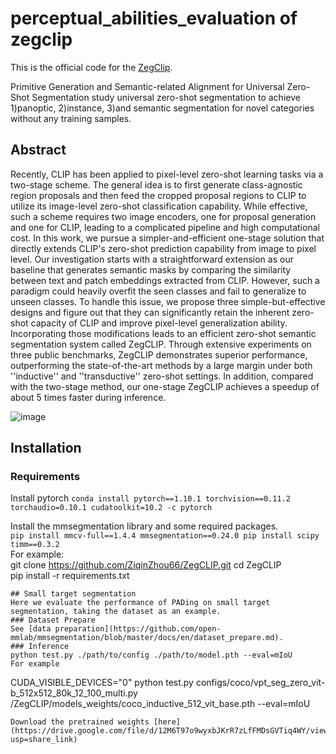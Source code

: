 # perceptual_abilities_evaluation of zegclip
This is the official code for the [ZegClip](https://github.com/ZiqinZhou66/ZegCLIP).  

Primitive Generation and Semantic-related Alignment for Universal Zero-Shot Segmentation study universal zero-shot segmentation to achieve 1)panoptic, 2)instance, 3)and semantic segmentation for novel categories without any training samples.  
## Abstract
Recently, CLIP has been applied to pixel-level zero-shot learning tasks via a two-stage scheme. The general idea is to first generate class-agnostic region proposals and then feed the cropped proposal regions to CLIP to utilize its image-level zero-shot classification capability. While effective, such a scheme requires two image encoders, one for proposal generation and one for CLIP, leading to a complicated pipeline and high computational cost. In this work, we pursue a simpler-and-efficient one-stage solution that directly extends CLIP's zero-shot prediction capability from image to pixel level. Our investigation starts with a straightforward extension as our baseline that generates semantic masks by comparing the similarity between text and patch embeddings extracted from CLIP. However, such a paradigm could heavily overfit the seen classes and fail to generalize to unseen classes. To handle this issue, we propose three simple-but-effective designs and figure out that they can significantly retain the inherent zero-shot capacity of CLIP and improve pixel-level generalization ability. Incorporating those modifications leads to an efficient zero-shot semantic segmentation system called ZegCLIP. Through extensive experiments on three public benchmarks, ZegCLIP demonstrates superior performance, outperforming the state-of-the-art methods by a large margin under both ''inductive'' and ''transductive'' zero-shot settings. In addition, compared with the two-stage method, our one-stage ZegCLIP achieves a speedup of about 5 times faster during inference.

![image](https://github.com/ZiqinZhou66/ZegCLIP/blob/main/figs/overview.png)
## Installation
### Requirements
Install pytorch
`conda install pytorch==1.10.1 torchvision==0.11.2 torchaudio=0.10.1 cudatoolkit=10.2 -c pytorch`  

Install the mmsegmentation library and some required packages.  
`pip install mmcv-full==1.4.4 mmsegmentation==0.24.0 pip install scipy timm==0.3.2`    
For example:  
git clone https://github.com/ZiqinZhou66/ZegCLIP.git 
cd ZegCLIP  
pip install -r requirements.txt  
```  
## Small target segmentation
Here we evaluate the performance of PADing on small target segmentation, taking the dataset as an example.  
### Dataset Prepare
See [data preparation](https://github.com/open-mmlab/mmsegmentation/blob/master/docs/en/dataset_prepare.md).  
### Inference
python test.py ./path/to/config ./path/to/model.pth --eval=mIoU  
For example  
```  
CUDA_VISIBLE_DEVICES="0" python test.py configs/coco/vpt_seg_zero_vit-b_512x512_80k_12_100_multi.py /ZegCLIP/models_weights/coco_inductive_512_vit_base.pth --eval=mIoU  
```
Download the pretrained weights [here](https://drive.google.com/file/d/12M6T97o9wyxbJKrR7zLfFMDsGVTiq4WY/view?usp=share_link)   
